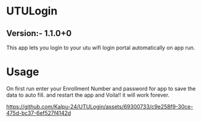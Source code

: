 # UTULogin

## Version:- 1.1.0+0

This app lets you login to your utu wifi login portal automatically on app run.

# Usage

On first run enter your Enrollment Number and password for app to save the data to auto fill.
and restart the app and Voila!! it will work forever.


https://github.com/Kalpu-24/UTULogin/assets/69300733/c9e258f9-30ce-475d-bc37-6ef527f4142d

